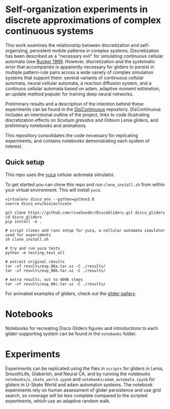 # Self-organization experiments in discrete approximations of complex continuous systems

This work examines the relationship between discretization and self-organizing, persistent mobile patterns in complex systems. Discretization has been described as a "necessary evil" for simulating continuous cellular automata (see [Rucker 1999](https://www.rudyrucker.com/pdf/rucker_continuous_CAs_in_2D.pdf). However, discretization and the systematic error that accompanies is apparently necessary for gliders to persist in multiple pattern-rule pairs across a wide variety of complex simulation systems that support them: several variants of continuous cellular automata, neural cellular automata, a reaction diffusion system, and a continuos cellular automata based on adam, adaptive moment estimation, an update method populer for training deep neural networks. 

Preliminary results and a description of the intention behind these experiments can be found in the [DisContinuous](https://rivesunder.github.io/DisContinuous) repository. DisContinuous includes an intentional outline of the project, links to code illustrating discretization effects on _Scutium gravidus_ and _Orbium_ Lenia gliders, and preliminary notebooks and animations.

This repository consolidates the code necessary for replicating experiments, and contains notebooks demonstrating each system of interest.

## Quick setup

This repo uses the [yuca](https://github.com/rivesunder/yuca) cellular automata simulator. 

To get started you can clone this repo and run `clone_install.sh` from within your virtual environment. This will install `yuca`. 

```
virtualenv disco_env --python=python3.8
source disco_env/bin/activate

git clone https://github.com/riveSunder/DiscoGliders.git disco_gliders
cd disco_gliders
pip install -e .

# script clones and runs setup for yuca, a cellular automata simulator used for experiments
sh clone_install.sh

# try and run yuca tests
python -m testing.test_all

# extract original results
tar -xf results/exp_06a.tar.xz -C ./results/
tar -xf results/exp_06b.tar.xz -C ./results/

# extra results, out to 4096 steps
tar -xf results/exp_06c.tar.xz -C ./results/
```

For animated examples of gliders, check out the [glider gallery](gallery.md).


# Notebooks

Notebooks for recreating Disco Gliders figures and introductions to each glider-supporting system can be found in the `notebooks` folder.

# Experiments

Experiments can be replicated using the files in `scripts` for gliders in Lenia, SmoothLife, Glaberish, and Neural CA, and by running the notebooks `notebooks/u_skate_world.ipynb` and `notebooks/adam_automata.ipynb` for gliders in U-Skate World and adam automaton systems. The notebook experiments rely on human assessment of glider persistence and use grid search, so coverage will be less complete compared to the scripted experiments, which use an adaptive random walk. 

